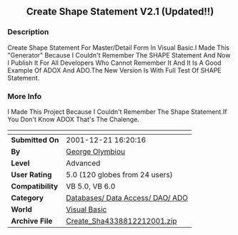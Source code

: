 ﻿<div align="center">

## Create Shape Statement V2\.1 \(Updated\!\!\)


</div>

### Description

Create Shape Statement For Master/Detail Form In Visual Basic.I Made This "Generator" Because I Couldn't Remember The SHAPE Statement And Now I Publish It For All Developers Who Cannot Remember It And It Is A Good Example Of ADOX And ADO.The New Version Is With Full Test Of SHAPE Statement.
 
### More Info
 
I Made This Project Because I Couldn't Remember The Shape Statement.If You Don't Know ADOX That's The Chalenge.


<span>             |<span>
---                |---
**Submitted On**   |2001-12-21 16:20:16
**By**             |[George Olymbiou](https://github.com/Planet-Source-Code/PSCIndex/blob/master/ByAuthor/george-olymbiou.md)
**Level**          |Advanced
**User Rating**    |5.0 (120 globes from 24 users)
**Compatibility**  |VB 5\.0, VB 6\.0
**Category**       |[Databases/ Data Access/ DAO/ ADO](https://github.com/Planet-Source-Code/PSCIndex/blob/master/ByCategory/databases-data-access-dao-ado__1-6.md)
**World**          |[Visual Basic](https://github.com/Planet-Source-Code/PSCIndex/blob/master/ByWorld/visual-basic.md)
**Archive File**   |[Create\_Sha4338812212001\.zip](https://github.com/Planet-Source-Code/george-olymbiou-create-shape-statement-v2-1-updated__1-29976/archive/master.zip)








